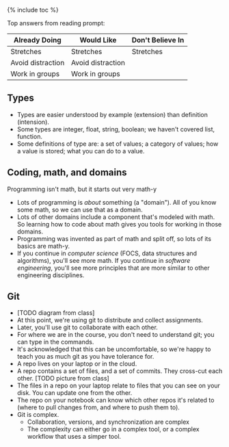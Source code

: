 {% include toc %}

Top answers from reading prompt:

| Already Doing     | Would Like        | Don't Believe In |
|-------------------|-------------------|------------------|
| Stretches         | Stretches         | Stretches        |
| Avoid distraction | Avoid distraction |                  |
| Work in groups    | Work in groups    |                  |

## Types

- Types are easier understood by example (extension) than definition (intension).
- Some types are integer, float, string, boolean; we haven't covered list, function.
- Some definitions of type are: a set of values; a category of values; how a value is stored; what you can do to a value.

## Coding, math, and domains

Programming isn't math, but it starts out very math-y

- Lots of programming is *about* something (a "domain"). All of you know some math, so we can use that as a domain.
- Lots of other domains include a component that's modeled with math. So learning how to code about math gives you tools for working in those domains.
- Programming was invented as part of math and split off, so lots of its basics are math-y.
- If you continue in *computer science* (FOCS, data structures and algorithms), you'll see more math. If you continue in *software engineering*, you'll see more principles that are more similar to other engineering disciplines.

## Git

- [TODO diagram from class]
- At this point, we're using git to distribute and collect assignments.
- Later, you'll use git to collaborate with each other.
- For where we are in the course, you don't need to understand git; you can type in the commands.
- It's acknowledged that this can be uncomfortable, so we're happy to teach you as much git as you have tolerance for.
- A repo lives on your laptop or in the cloud.
- A repo contains a set of files, and a set of commits. They cross-cut each other. [TODO picture from class]
- The files in a repo on your laptop relate to files that you can see on your disk. You can update one from the other.
- The repo on your notebook can know which other repos it's related to (where to pull changes from, and where to push them to).
- Git is complex.
  - Collaboration, versions, and synchronization are complex
  - The complexity can either go in a complex tool, or a complex workflow that uses a simper tool.
